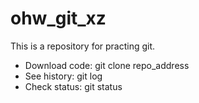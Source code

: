 # ohw_git_xz
This is a repository for practing git.

* Download code: git clone repo_address
* See history: git log
* Check status: git status
